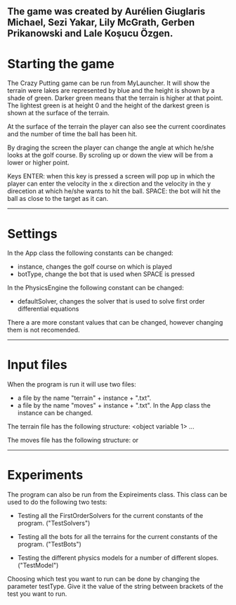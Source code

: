 ## The game was created by Aurélien Giuglaris Michael, Sezi Yakar, Lily McGrath, Gerben Prikanowski and Lale Koşucu Özgen.


# Starting the game

The Crazy Putting game can be run from MyLauncher.
It will show the terrain were lakes are represented by blue
and the height is shown by a shade of green.
Darker green means that the terrain is higher at that point.
The lightest green is at height 0 and the height 
of the darkest green is shown at the surface of the terrain.

At the surface of the terrain the player can also see 
the current coordinates and the number of time the ball has 
been hit.

By draging the screen the player can change the angle at 
which he/she looks at the golf course.
By scroling up or down the view will be from a lower or 
higher point.

Keys
ENTER: when this key is pressed a screen will pop up in 
which the player can enter the velocity in the x direction 
and the velocity in the y direcetion at which he/she wants 
to hit the ball.
SPACE: the bot will hit the ball as close to the target as 
it can.

------------------------------------------------------------
# Settings

In the App class the following constants can be changed:
- instance, changes the golf course on which is played
- botType, change the bot that is used when SPACE is pressed

In the PhysicsEngine the following constant can be changed:
- defaultSolver, changes the solver that is used to solve 
  first order differential equations

There a are more constant values that can be changed, 
however changing them is not recomended.

------------------------------------------------------------
# Input files

When the program is run it will use two files:
 - a file by the name "terrain" + instance + ".txt".
 - a file by the name "moves" + instance + ".txt".
In the App class the instance can be changed.

The terrain file has the following structure:
<String containing a formula for the height profile>
<kinetic friction coefficient> <static friction coefficient>
<objectType> <object variable 1> ... <object variable n>

The moves file has the following structure:
<x coordinate> <y coordinate>
<velocity in x direction> <velocity in y direction>
or
<x coordinate> <y coordinate>

------------------------------------------------------------
# Experiments

The program can also be run from the Expireiments class.
This class can be used to do the following two tests:

- Testing all the FirstOrderSolvers for the current 
  constants of the program. ("TestSolvers")

- Testing all the bots for all the terrains for the current 
  constants of the program. ("TestBots")
  
- Testing the different physics models for a number of 
  different slopes. ("TestModel")
  
Choosing which test you want to run can be done by changing 
the parameter testType. 
Give it the value of the string between brackets of the test
you want to run.
